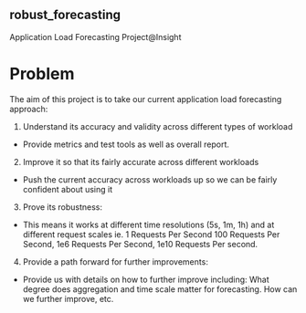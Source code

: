 ## robust_forecasting
Application Load Forecasting Project@Insight
# Problem
The aim of this project is to take our current application load forecasting approach: 
1. Understand its accuracy and validity  across different types of workload
- Provide metrics and test tools as well as overall report.
2. Improve it so that its fairly accurate  across different workloads
- Push the current accuracy across workloads up so we can be fairly confident
about using it
3. Prove its robustness: 
- This means it works at different time resolutions (5s, 1m, 1h) and at different request scales ie. 1 Requests Per Second 100 Requests Per Second, 1e6 Requests Per Second, 1e10 Requests Per second.
4. Provide a  path forward  for further improvements: 
- Provide us with details on how to further improve including: What degree does
aggregation and time scale matter for forecasting. How can we further improve, etc.
